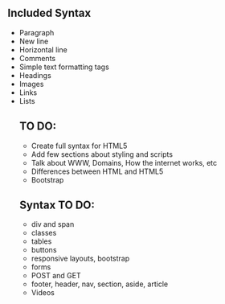 ## Included Syntax
<ul> 
<li>  Paragraph 
<li>  New line
<li> Horizontal line
<li> Comments
<li> Simple text formatting tags
<li> Headings
<li> Images
<li> Links
<li> Lists

## TO DO:
<ul> 

<li> Create full syntax for HTML5
<li> Add few sections about styling and scripts
<li> Talk about WWW, Domains, How the internet works, etc 
<li> Differences between HTML and HTML5
<li> Bootstrap
</ul>

## Syntax TO DO:
<ul>

<li> div and span
<li> classes
<li> tables
<li> buttons
<li> responsive layouts, bootstrap
<li> forms
<li> POST and GET
<li> footer, header, nav, section, aside, article
<li> Videos

